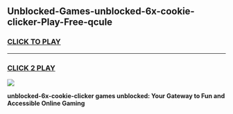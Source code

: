 
## Unblocked-Games-unblocked-6x-cookie-clicker-Play-Free-qcule
<h3>
<a href="https://premium76.site?title=unblocked-6x-cookie-clicker&ref=18A1">CLICK TO PLAY</a></h3>
<hr>

<h3>
<a href="https://premium76.site?title=unblocked-6x-cookie-clicker&ref=18A1">CLICK 2 PLAY</a>
  
</h3>

<a href="https://premium76.site?title=unblocked-6x-cookie-clicker&ref=18A1"><img src="https://clearcache.store/games.png"></a>


**unblocked-6x-cookie-clicker games unblocked: Your Gateway to Fun and Accessible Online Gaming**
